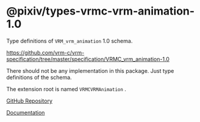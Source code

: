 # @pixiv/types-vrmc-vrm-animation-1.0

Type definitions of `VRM_vrm_animation` 1.0 schema.

https://github.com/vrm-c/vrm-specification/tree/master/specification/VRMC_vrm_animation-1.0

There should not be any implementation in this package. Just type definitions of the schema.

The extension root is named `VRMCVRMAnimation` .

[GitHub Repository](https://github.com/pixiv/three-vrm/tree/dev/packages/types-vrmc-vrm-animation-1.0)

[Documentation](https://pixiv.github.io/three-vrm/packages/types-vrmc-vrm-animation-1.0/docs)
